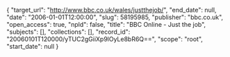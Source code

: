 {
  "target_url": "http://www.bbc.co.uk/wales/justthejob/", 
  "end_date": null, 
  "date": "2006-01-01T12:00:00", 
  "slug": 58195985, 
  "publisher": "bbc.co.uk", 
  "open_access": true, 
  "npld": false, 
  "title": "BBC Online - Just the job", 
  "subjects": [], 
  "collections": [], 
  "record_id": "20060101T120000/yTUC2gGiiXp9lOyLe8bR6Q==", 
  "scope": "root", 
  "start_date": null
}

